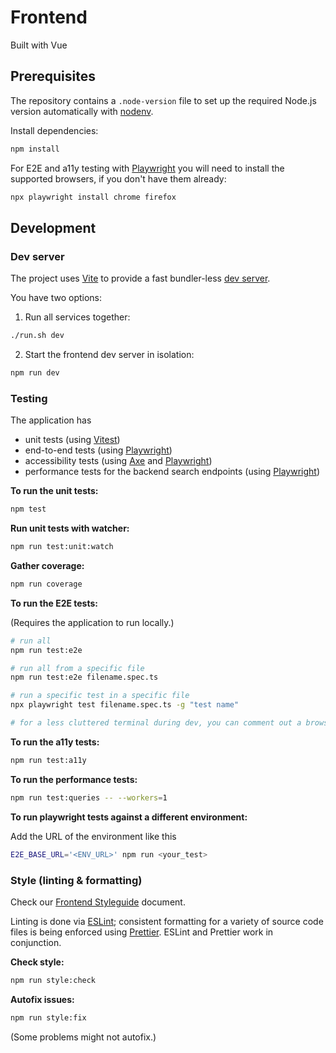 # Frontend

Built with Vue

## Prerequisites

The repository contains a `.node-version` file to set up the required Node.js version automatically with [nodenv](https://github.com/nodenv/nodenv).

Install dependencies:

```bash
npm install
```

For E2E and a11y testing with [Playwright](https://playwright.dev/docs/intro) you will need to install the supported browsers, if you don't have them already:

```bash
npx playwright install chrome firefox
```

## Development

### Dev server

The project uses [Vite](https://vitejs.dev/guide/) to provide a fast bundler-less [dev server](http://127.0.0.1/).

You have two options:

1. Run all services together:

```bash
./run.sh dev
```

2. Start the frontend dev server in isolation:

```bash
npm run dev
```

### Testing

The application has

- unit tests (using [Vitest](https://github.com/vitest-dev/vitest))
- end-to-end tests (using [Playwright](https://playwright.dev/docs/intro))
- accessibility tests (using [Axe](https://github.com/abhinaba-ghosh/axe-playwright#readme) and [Playwright](https://playwright.dev/docs/intro))
- performance tests for the backend search endpoints (using [Playwright](https://playwright.dev/docs/intro))

**To run the unit tests:**

```bash
npm test
```

**Run unit tests with watcher:**

```bash
npm run test:unit:watch
```

**Gather coverage:**

```bash
npm run coverage
```

**To run the E2E tests:**

(Requires the application to run locally.)

```bash
# run all
npm run test:e2e

# run all from a specific file
npm run test:e2e filename.spec.ts

# run a specific test in a specific file
npx playwright test filename.spec.ts -g "test name"

# for a less cluttered terminal during dev, you can comment out a browser in playwright.config.ts
```

**To run the a11y tests:**

```bash
npm run test:a11y
```

**To run the performance tests:**

```bash
npm run test:queries -- --workers=1
```

**To run playwright tests against a different environment:**

Add the URL of the environment like this

```bash
E2E_BASE_URL='<ENV_URL>' npm run <your_test>
```

### Style (linting & formatting)

Check our [Frontend Styleguide](FRONTEND_STYLEGUIDE.md) document.

Linting is done via [ESLint](https://eslint.org/docs/user-guide/getting-started); consistent formatting for a variety of source code files is being enforced using [Prettier](https://prettier.io/docs/en/index.html). ESLint and Prettier work in conjunction.

**Check style:**

```bash
npm run style:check
```

**Autofix issues:**

```bash
npm run style:fix
```

(Some problems might not autofix.)
